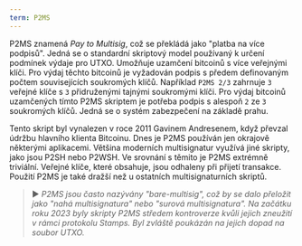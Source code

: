 ```yaml
---
term: P2MS
---
```


P2MS znamená *Pay to Multisig*, což se překládá jako "platba na více podpisů". Jedná se o standardní skriptový model používaný k určení podmínek výdaje pro UTXO. Umožňuje uzamčení bitcoinů s více veřejnými klíči. Pro výdaj těchto bitcoinů je vyžadován podpis s předem definovaným počtem souvisejících soukromých klíčů. Například `P2MS 2/3` zahrnuje `3` veřejné klíče s `3` přidruženými tajnými soukromými klíči. Pro výdaj bitcoinů uzamčených tímto P2MS skriptem je potřeba podpis s alespoň `2` ze `3` soukromých klíčů. Jedná se o systém zabezpečení na základě prahu.

Tento skript byl vynalezen v roce 2011 Gavinem Andresenem, když převzal údržbu hlavního klienta Bitcoinu. Dnes je P2MS používán jen okrajově některými aplikacemi. Většina moderních multisignatur využívá jiné skripty, jako jsou P2SH nebo P2WSH. Ve srovnání s těmito je P2MS extrémně triviální. Veřejné klíče, které obsahuje, jsou odhaleny při přijetí transakce. Použití P2MS je také dražší než u ostatních multisignaturních skriptů.

> ► *P2MS jsou často nazývány "bare-multisig", což by se dalo přeložit jako "nahá multisignatura" nebo "surová multisignatura". Na začátku roku 2023 byly skripty P2MS středem kontroverze kvůli jejich zneužití v rámci protokolu Stamps. Byl zvláště poukázán na jejich dopad na soubor UTXO.*